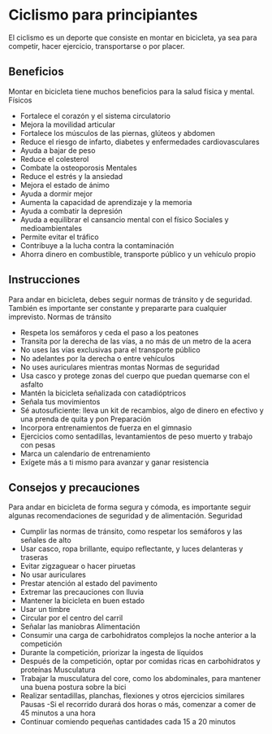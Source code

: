 # Ciclismo para principiantes

El ciclismo es un deporte que consiste en montar en bicicleta, ya sea para competir, hacer ejercicio, transportarse o por placer. 

## Beneficios

Montar en bicicleta tiene muchos beneficios para la salud física y mental. 
Físicos 
- Fortalece el corazón y el sistema circulatorio
- Mejora la movilidad articular
- Fortalece los músculos de las piernas, glúteos y abdomen
- Reduce el riesgo de infarto, diabetes y enfermedades cardiovasculares
- Ayuda a bajar de peso
- Reduce el colesterol
- Combate la osteoporosis
Mentales 
- Reduce el estrés y la ansiedad
- Mejora el estado de ánimo
- Ayuda a dormir mejor
- Aumenta la capacidad de aprendizaje y la memoria
- Ayuda a combatir la depresión
- Ayuda a equilibrar el cansancio mental con el físico
Sociales y medioambientales 
- Permite evitar el tráfico
- Contribuye a la lucha contra la contaminación
- Ahorra dinero en combustible, transporte público y un vehículo propio

## Instrucciones

Para andar en bicicleta, debes seguir normas de tránsito y de seguridad. También es importante ser constante y prepararte para cualquier imprevisto. 
Normas de tránsito 
- Respeta los semáforos y ceda el paso a los peatones
- Transita por la derecha de las vías, a no más de un metro de la acera
- No uses las vías exclusivas para el transporte público
- No adelantes por la derecha o entre vehículos
- No uses auriculares mientras montas
Normas de seguridad
- Usa casco y protege zonas del cuerpo que puedan quemarse con el asfalto 
- Mantén la bicicleta señalizada con catadióptricos 
- Señala tus movimientos 
- Sé autosuficiente: lleva un kit de recambios, algo de dinero en efectivo y una prenda de quita y pon 
Preparación 
- Incorpora entrenamientos de fuerza en el gimnasio
- Ejercicios como sentadillas, levantamientos de peso muerto y trabajo con pesas
- Marca un calendario de entrenamiento
- Exígete más a ti mismo para avanzar y ganar resistencia

## Consejos y precauciones

Para andar en bicicleta de forma segura y cómoda, es importante seguir algunas recomendaciones de seguridad y de alimentación. 
Seguridad 
- Cumplir las normas de tránsito, como respetar los semáforos y las señales de alto
- Usar casco, ropa brillante, equipo reflectante, y luces delanteras y traseras
- Evitar zigzaguear o hacer piruetas
- No usar auriculares
- Prestar atención al estado del pavimento
- Extremar las precauciones con lluvia
- Mantener la bicicleta en buen estado
- Usar un timbre
- Circular por el centro del carril
- Señalar las maniobras
Alimentación 
- Consumir una carga de carbohidratos complejos la noche anterior a la competición
- Durante la competición, priorizar la ingesta de líquidos
- Después de la competición, optar por comidas ricas en carbohidratos y proteínas
Musculatura 
- Trabajar la musculatura del core, como los abdominales, para mantener una buena postura sobre la bici
- Realizar sentadillas, planchas, flexiones y otros ejercicios similares
Pausas 
-Si el recorrido durará dos horas o más, comenzar a comer de 45 minutos a una hora
- Continuar comiendo pequeñas cantidades cada 15 a 20 minutos